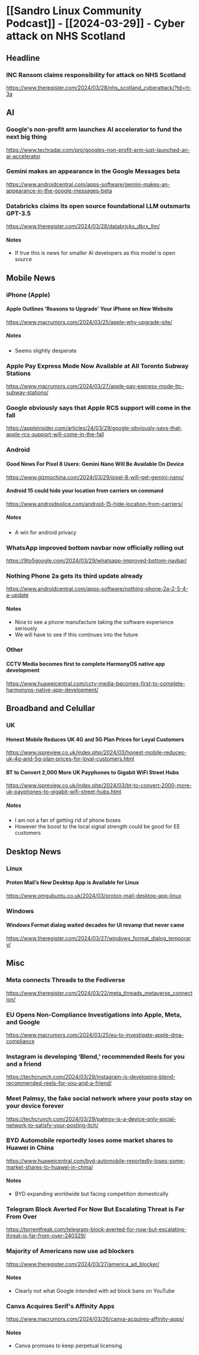 # \[\[Sandro Linux Community Podcast\]\] - \[\[2024-03-29\]\] - Cyber attack on NHS Scotland

## Headline

### INC Ransom claims responsibility for attack on NHS Scotland

https://www.theregister.com/2024/03/28/nhs_scotland_cyberattack/?td=rt-3a

## AI

### Google's non-profit arm launches AI accelerator to fund the next big thing

https://www.techradar.com/pro/googles-non-profit-arm-just-launched-an-ai-accelerator

### Gemini makes an appearance in the Google Messages beta

https://www.androidcentral.com/apps-software/gemini-makes-an-appearance-in-the-google-messages-beta

### Databricks claims its open source foundational LLM outsmarts GPT-3.5

https://www.theregister.com/2024/03/28/databricks_dbrx_llm/

#### Notes

- If true this is news for smaller AI developers as this model is open source

## Mobile News

### iPhone (Apple)

#### Apple Outlines 'Reasons to Upgrade' Your iPhone on New Website

https://www.macrumors.com/2024/03/25/apple-why-upgrade-site/

##### Notes

- Seems slightly desperate

### Apple Pay Express Mode Now Available at All Toronto Subway Stations

https://www.macrumors.com/2024/03/27/apple-pay-express-mode-ttc-subway-stations/

### Google obviously says that Apple RCS support will come in the fall

https://appleinsider.com/articles/24/03/29/google-obviously-says-that-apple-rcs-support-will-come-in-the-fall

### Android

#### Good News For Pixel 8 Users: Gemini Nano Will Be Available On Device

https://www.gizmochina.com/2024/03/29/pixel-8-will-get-gemini-nano/

#### Android 15 could hide your location from carriers on command

https://www.androidpolice.com/android-15-hide-location-from-carriers/

##### Notes

- A win for android privacy

### WhatsApp improved bottom navbar now officially rolling out

https://9to5google.com/2024/03/29/whatsapp-improved-bottom-navbar/

### Nothing Phone 2a gets its third update already

https://www.androidcentral.com/apps-software/nothing-phone-2a-2-5-4-a-update

#### Notes

- Nice to see a phone manufacture taking the software experience seriously
- We will have to see if this continues into the future

### Other

#### CCTV Media becomes first to complete HarmonyOS native app development

https://www.huaweicentral.com/cctv-media-becomes-first-to-complete-harmonyos-native-app-development/

## Broadband and Celullar

### UK

#### Honest Mobile Reduces UK 4G and 5G Plan Prices for Loyal Customers

https://www.ispreview.co.uk/index.php/2024/03/honest-mobile-reduces-uk-4g-and-5g-plan-prices-for-loyal-customers.html

#### BT to Convert 2,000 More UK Payphones to Gigabit WiFi Street Hubs

https://www.ispreview.co.uk/index.php/2024/03/bt-to-convert-2000-more-uk-payphones-to-gigabit-wifi-street-hubs.html

##### Notes

- I am not a fan of getting rid of phone boxes
- However the boost to the local signal strength could be good for EE customers

## Desktop News

### Linux

#### Proton Mail’s New Desktop App is Available for Linux

https://www.omgubuntu.co.uk/2024/03/proton-mail-desktop-app-linux

### Windows

#### Windows Format dialog waited decades for UI revamp that never came

https://www.theregister.com/2024/03/27/windows_format_dialog_temporary/

## Misc

### Meta connects Threads to the Fediverse

https://www.theregister.com/2024/03/22/meta_threads_metaverse_connection/

### EU Opens Non-Compliance Investigations into Apple, Meta, and Google

https://www.macrumors.com/2024/03/25/eu-to-investigate-apple-dma-compliance

### Instagram is developing ‘Blend,’ recommended Reels for you and a friend

https://techcrunch.com/2024/03/29/instagram-is-developing-blend-recommended-reels-for-you-and-a-friend/

### Meet Palmsy, the fake social network where your posts stay on your device forever

https://techcrunch.com/2024/03/29/palmsy-is-a-device-only-social-network-to-satisfy-your-posting-itch/

### BYD Automobile reportedly loses some market shares to Huawei in China

https://www.huaweicentral.com/byd-automobile-reportedly-loses-some-market-shares-to-huawei-in-china/

#### Notes

- BYD expanding worldwide but facing competition domestically

### Telegram Block Averted For Now But Escalating Threat is Far From Over

https://torrentfreak.com/telegram-block-averted-for-now-but-escalating-threat-is-far-from-over-240329/

### Majority of Americans now use ad blockers

https://www.theregister.com/2024/03/27/america_ad_blocker/

#### Notes

- Clearly not what Google intended with ad block bans on YouTube

### Canva Acquires Serif's Affinity Apps

https://www.macrumors.com/2024/03/26/canva-acquires-affinity-apps/

#### Notes

- Canva promises to keep perpetual licensing
